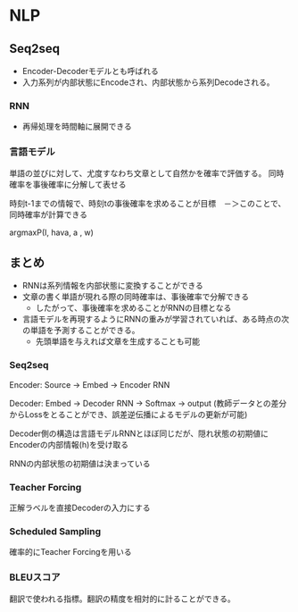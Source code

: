 # NLP

## Seq2seq
- Encoder-Decoderモデルとも呼ばれる
- 入力系列が内部状態にEncodeされ、内部状態から系列Decodeされる。


### RNN
- 再帰処理を時間軸に展開できる

### 言語モデル

単語の並びに対して、尤度すなわち文章として自然かを確率で評価する。
同時確率を事後確率に分解して表せる

時刻t-1までの情報で、時刻tの事後確率を求めることが目標　－＞このことで、同時確率が計算できる


argmaxP(I, hava, a , w)

## まとめ
- RNNは系列情報を内部状態に変換することができる
- 文章の書く単語が現れる際の同時確率は、事後確率で分解できる
  - したがって、事後確率を求めることがRNNの目標となる
- 言語モデルを再現するようにRNNの重みが学習されていれば、ある時点の次の単語を予測することができる。
  - 先頭単語を与えれば文章を生成することも可能

### Seq2seq

Encoder: Source -> Embed -> Encoder RNN

Decoder: Embed -> Decoder RNN -> Softmax -> output (教師データとの差分からLossをとることができ、誤差逆伝播によるモデルの更新が可能)

Decoder側の構造は言語モデルRNNとほぼ同じだが、隠れ状態の初期値にEncoderの内部情報(h)を受け取る

RNNの内部状態の初期値は決まっている

### Teacher Forcing
正解ラベルを直接Decoderの入力にする

### Scheduled Sampling
確率的にTeacher Forcingを用いる

### BLEUスコア
翻訳で使われる指標。翻訳の精度を相対的に計ることができる。


